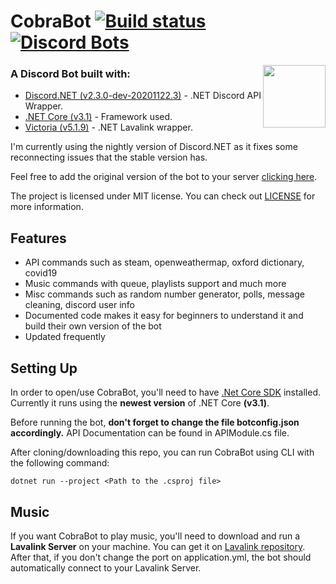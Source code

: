 # CobraBot [![Build status](https://ci.appveyor.com/api/projects/status/so5g0icditw2ngl0/branch/master?svg=true)](https://ci.appveyor.com/project/Matcheryt/cobrabot)  [![Discord Bots](https://top.gg/api/widget/status/389534436099883008.svg)](https://top.gg/bot/389534436099883008)

<img align="right" width="100" height="100" src="https://i.imgur.com/0fFn8H0.png">

### A Discord Bot built with: 
* [Discord.NET (v2.3.0-dev-20201122.3)](https://github.com/RogueException/Discord.Net) - .NET Discord API Wrapper.
* [.NET Core (v3.1)](https://dotnet.microsoft.com/learn/dotnet/what-is-dotnet) - Framework used.
* [Victoria (v5.1.9)](https://github.com/Yucked/Victoria) - .NET Lavalink wrapper.

I'm currently using the nightly version of Discord.NET as it fixes some reconnecting issues that the stable version has.

Feel free to add the original version of the bot to your server [clicking here](https://discord.com/oauth2/authorize?client_id=389534436099883008&permissions=3664960&redirect_uri=https%3A%2F%2Fdiscordapp.com%2F&scope=bot).

The project is licensed under MIT license. You can check out <a href="https://github.com/Matcheryt/CobraBot/blob/master/LICENSE">LICENSE</a> for more information.

## Features
* API commands such as steam, openweathermap, oxford dictionary, covid19
* Music commands with queue, playlists support and much more
* Misc commands such as random number generator, polls, message cleaning, discord user info
* Documented code makes it easy for beginners to understand it and build their own version of the bot
* Updated frequently

## Setting Up
In order to open/use CobraBot, you'll need to have [.Net Core SDK](https://www.microsoft.com/net/download/windows) installed. Currently it runs using the **newest version** of .NET Core **(v3.1)**.

Before running the bot, **don't forget to change the file botconfig.json accordingly.**
API Documentation can be found in APIModule.cs file.

After cloning/downloading this repo, you can run CobraBot using CLI with the following command:
```
dotnet run --project <Path to the .csproj file>
```

## Music
If you want CobraBot to play music, you'll need to download and run a **Lavalink Server** on your machine. You can get it on [Lavalink repository](https://github.com/Frederikam/Lavalink).
After that, if you don't change the port on application.yml, the bot should automatically connect to your Lavalink Server.
